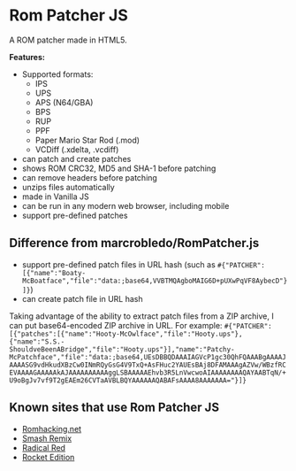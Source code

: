 # Rom Patcher JS
A ROM patcher made in HTML5.

**Features:**
* Supported formats:
   * IPS
   * UPS
   * APS (N64/GBA)
   * BPS
   * RUP
   * PPF
   * Paper Mario Star Rod (.mod)
   * VCDiff (.xdelta, .vcdiff)
* can patch and create patches
* shows ROM CRC32, MD5 and SHA-1 before patching
* can remove headers before patching
* unzips files automatically
* made in Vanilla JS
* can be run in any modern web browser, including mobile
* support pre-defined patches

## Difference from marcrobledo/RomPatcher.js

* support pre-defined patch files in URL hash (such as `#{"PATCHER":[{"name":"Boaty-McBoatface","file":"data:;base64,VVBTMQAgboMAIG6D+pUXwPqVF8AybecD"}]}`)
* can create patch file in URL hash

Taking advantage of the ability to extract patch files from a ZIP archive, I can put base64-encoded ZIP archive in URL. For example: `#{"PATCHER":[{"patches":[{"name":"Hooty-McOwlface","file":"Hooty.ups"},{"name":"S.S.-ShouldveBeenABridge","file":"Hooty.ups"}],"name":"Patchy-McPatchface","file":"data:;base64,UEsDBBQDAAAIAGVcP1gc30QhFQAAABgAAAAJAAAASG9vdHkudXBzCw0INmRQyGsG4V9TxQ+AsFHuc2YAUEsBAj8DFAMAAAgAZVw/WBzfRCEVAAAAGAAAAAkAJAAAAAAAAAAggLSBAAAAAEhvb3R5LnVwcwoAIAAAAAAAAQAYAABTqN/+U9oBgJv7vf9T2gEAEm26CVTaAVBLBQYAAAAAAQABAFsAAAA8AAAAAAA="}]}`


## Known sites that use Rom Patcher JS
* [Romhacking.net](https://www.romhacking.net/)
* [Smash Remix](https://smash64.online/remix/)
* [Radical Red](https://patch.radicalred.net/)
* [Rocket Edition](https://rocket-edition.com/download/)
